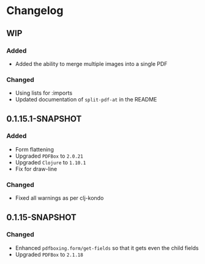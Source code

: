 # Changelog

## WIP

### Added
- Added the ability to merge multiple images into a single PDF

### Changed
- Using lists for :imports
- Updated documentation of `split-pdf-at` in the README


## 0.1.15.1-SNAPSHOT

### Added
- Form flattening
- Upgraded `PDFBox` to `2.0.21`
- Upgraded `Clojure` to `1.10.1`
- Fix for draw-line

### Changed
- Fixed all warnings as per clj-kondo

## 0.1.15-SNAPSHOT

### Changed

- Enhanced `pdfboxing.form/get-fields` so that it gets even the child fields
- Upgraded `PDFBox` to `2.1.18`

